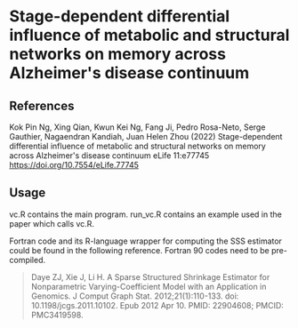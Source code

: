 # Stage-dependent differential influence of metabolic and structural networks on memory across Alzheimer's disease continuum

## References
Kok Pin Ng, Xing Qian, Kwun Kei Ng, Fang Ji, Pedro Rosa-Neto, Serge Gauthier, Nagaendran Kandiah, Juan Helen Zhou (2022) Stage-dependent differential influence of metabolic and structural networks on memory across Alzheimer's disease continuum eLife 11:e77745
https://doi.org/10.7554/eLife.77745

## Usage
vc.R contains the main program. run_vc.R contains an example used in the paper which calls vc.R.

Fortran code and its R-language wrapper for computing the SSS estimator could be found in the following reference. Fortran 90 codes need to be pre-compiled.
> Daye ZJ, Xie J, Li H. A Sparse Structured Shrinkage Estimator for Nonparametric Varying-Coefficient Model with an Application in Genomics. J Comput Graph Stat. 2012;21(1):110-133. doi: 10.1198/jcgs.2011.10102. Epub 2012 Apr 10. PMID: 22904608; PMCID: PMC3419598.

